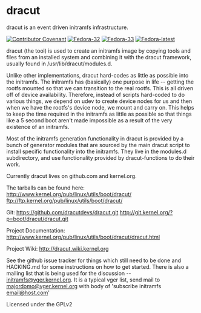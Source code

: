 dracut
====

dracut is an event driven initramfs infrastructure.

[![Contributor Covenant](https://img.shields.io/badge/Contributor%20Covenant-v2.0%20adopted-ff69b4.svg)](.github/CODE_OF_CONDUCT.md)
[![Fedora-32](https://github.com/dracutdevs/dracut/workflows/Fedora-32/badge.svg?branch=master)](https://github.com/dracutdevs/dracut/actions?query=workflow%3AFedora-32)
[![Fedora-33](https://github.com/dracutdevs/dracut/workflows/Fedora-33/badge.svg?branch=master)](https://github.com/dracutdevs/dracut/actions?query=workflow%3AFedora-33)
[![Fedora-latest](https://github.com/dracutdevs/dracut/workflows/Fedora-latest/badge.svg?branch=master)](https://github.com/dracutdevs/dracut/actions?query=workflow%3AFedora-latest)

dracut (the tool) is used to create an initramfs image by copying tools
and files from an installed system and combining it with the
dracut framework, usually found in /usr/lib/dracut/modules.d.

Unlike other implementations, dracut hard-codes as little
as possible into the initramfs. The initramfs has
(basically) one purpose in life -- getting the rootfs mounted so that
we can transition to the real rootfs.  This is all driven off of
device availability.  Therefore, instead of scripts hard-coded to do
various things, we depend on udev to create device nodes for us and
then when we have the rootfs's device node, we mount and carry on.
This helps to keep the time required in the initramfs as little as
possible so that things like a 5 second boot aren't made impossible as
a result of the very existence of an initramfs.

Most of the initramfs generation functionality in dracut is provided by a bunch
of generator modules that are sourced by the main dracut script to install
specific functionality into the initramfs.  They live in the modules.d
subdirectory, and use functionality provided by dracut-functions to do their
work.

Currently dracut lives on github.com and kernel.org.

The tarballs can be found here:
	http://www.kernel.org/pub/linux/utils/boot/dracut/
	ftp://ftp.kernel.org/pub/linux/utils/boot/dracut/

Git:
        https://github.com/dracutdevs/dracut.git
        http://git.kernel.org/?p=boot/dracut/dracut.git

Project Documentation:
	http://www.kernel.org/pub/linux/utils/boot/dracut/dracut.html

Project Wiki:
	http://dracut.wiki.kernel.org

See the github issue tracker for things which still need to be done and HACKING.md
for some instructions on how to get started.  There is also a mailing list
that is being used for the discussion -- initramfs@vger.kernel.org.
It is a typical vger list, send mail to majordomo@vger.kernel.org with body
of 'subscribe initramfs email@host.com'


Licensed under the GPLv2
